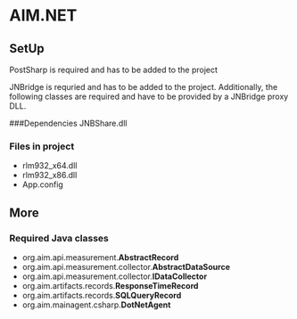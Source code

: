 # AIM.NET

## SetUp

PostSharp is required and has to be added to the project

JNBridge is requried and has to be added to the project. Additionally, the following classes are required and have to be provided by a JNBridge proxy DLL.

###Dependencies
JNBShare.dll

### Files in project
* rlm932_x64.dll
* rlm932_x86.dll
* App.config

## More

### Required Java classes
* org.aim.api.measurement.**AbstractRecord**
* org.aim.api.measurement.collector.**AbstractDataSource**
* org.aim.api.measurement.collector.**IDataCollector**
* org.aim.artifacts.records.**ResponseTimeRecord**
* org.aim.artifacts.records.**SQLQueryRecord**
* org.aim.mainagent.csharp.**DotNetAgent**
